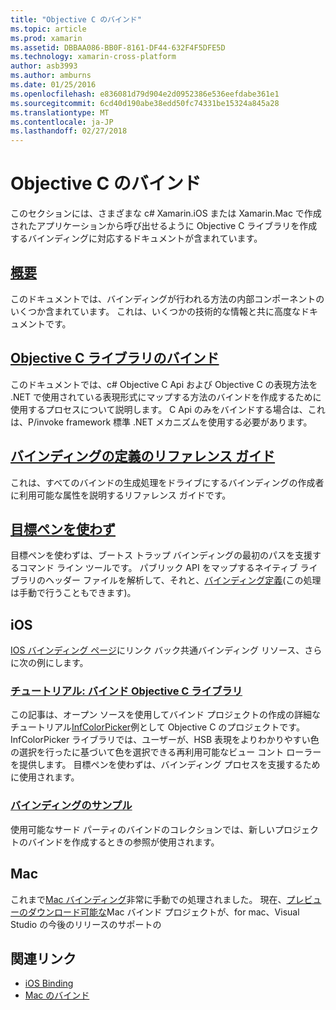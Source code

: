 ```yaml
---
title: "Objective C のバインド"
ms.topic: article
ms.prod: xamarin
ms.assetid: DBBAA086-BB0F-8161-DF44-632F4F5DFE5D
ms.technology: xamarin-cross-platform
author: asb3993
ms.author: amburns
ms.date: 01/25/2016
ms.openlocfilehash: e836081d79d904e2d0952386e536eefdabe361e1
ms.sourcegitcommit: 6cd40d190abe38edd50fc74331be15324a845a28
ms.translationtype: MT
ms.contentlocale: ja-JP
ms.lasthandoff: 02/27/2018
---
```

# <a name="binding-objective-c"></a>Objective C のバインド

このセクションには、さまざまな c# Xamarin.iOS または Xamarin.Mac で作成されたアプリケーションから呼び出せるように Objective C ライブラリを作成するバインディングに対応するドキュメントが含まれています。

##  <a name="overviewcross-platformmaciosbindingoverviewmd"></a>[概要](~/cross-platform/macios/binding/overview.md)

このドキュメントでは、バインディングが行われる方法の内部コンポーネントのいくつか含まれています。 これは、いくつかの技術的な情報と共に高度なドキュメントです。

##  <a name="binding-objective-c-librariescross-platformmaciosbindingobjective-c-librariesmd"></a>[Objective C ライブラリのバインド](~/cross-platform/macios/binding/objective-c-libraries.md)

このドキュメントでは、c# Objective C Api および Objective C の表現方法を .NET で使用されている表現形式にマップする方法のバインドを作成するために使用するプロセスについて説明します。
C Api のみをバインドする場合は、これは、P/invoke framework 標準 .NET メカニズムを使用する必要があります。

##  <a name="binding-definition-reference-guidecross-platformmaciosbindingbinding-types-referencemd"></a>[バインディングの定義のリファレンス ガイド](~/cross-platform/macios/binding/binding-types-reference.md)

これは、すべてのバインドの生成処理をドライブにするバインディングの作成者に利用可能な属性を説明するリファレンス ガイドです。


## <a name="objective-sharpiecross-platformmaciosbindingobjective-sharpieindexmd"></a>[目標ペンを使わず](~/cross-platform/macios/binding/objective-sharpie/index.md)

目標ペンを使わずは、ブートス トラップ バインディングの最初のパスを支援するコマンド ライン ツールです。 パブリック API をマップするネイティブ ライブラリのヘッダー ファイルを解析して、それと、[バインディング定義](~/cross-platform/macios/binding/objective-c-libraries.md)(この処理は手動で行うこともできます)。

## <a name="ios"></a>iOS

[IOS バインディング ページ](~/ios/platform/binding-objective-c/index.md)にリンク バック共通バインディング リソース、さらに次の例にします。

### <a name="walkthrough-binding-an-objective-c-libraryiosplatformbinding-objective-cwalkthroughmd"></a>[チュートリアル: バインド Objective C ライブラリ](~/ios/platform/binding-objective-c/walkthrough.md)

この記事は、オープン ソースを使用してバインド プロジェクトの作成の詳細なチュートリアル[InfColorPicker](https://github.com/InfinitApps/InfColorPicker)例として Objective C のプロジェクトです。 InfColorPicker ライブラリでは、ユーザーが、HSB 表現をよりわかりやすい色の選択を行ったに基づいて色を選択できる再利用可能なビュー コント ローラーを提供します。 目標ペンを使わずは、バインディング プロセスを支援するために使用されます。

### <a name="binding-sampleshttpsgithubcommonomonotouch-bindings"></a>[バインディングのサンプル](https://github.com/mono/monotouch-bindings)

使用可能なサード パーティのバインドのコレクションでは、新しいプロジェクトのバインドを作成するときの参照が使用されます。

## <a name="mac"></a>Mac

これまで[Mac バインディング](~/mac/platform/binding.md)非常に手動での処理されました。 現在、[プレビューのダウンロード可能な](https://forums.xamarin.com/discussion/59760/xamarin-mac-binding-project-preview)Mac バインド プロジェクトが、for mac、Visual Studio の今後のリリースのサポートの



## <a name="related-links"></a>関連リンク

- [iOS Binding](~/ios/platform/binding-objective-c/index.md)
- [Mac のバインド](~/mac/platform/binding.md)
